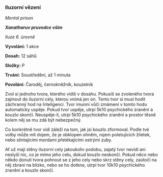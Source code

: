 ### Iluzorní vězení

*Mental prison*

***Xanatharuv pruvodce vším***

 *Iluze 6. úrovně* 
 

**Vyvolání:** 1 akce

**Dosah:** 12 sáhů

**Složky:** P

**Trvání:** Soustředění, až 1 minuta

**Povolání:** Čaroděj, černokněžník, kouzelník
 
Zvol si jednoho tvora, kterého vidíš v dosahu. Pokusíš se zvoleného tvora zajmout do iluzorní cely, kterou vnímá jen on. Tento tvor si musí hodit záchranný hod na Inteligenci. Tvor imunní vůči zmámení v tomto hodu automaticky uspěje. Pokud tvor uspěje, utrpí 5k10 psychického zranění a kouzlo skončí. Neuspěje-li, utrpí 5k10 psychického zranění a prostor těsně kolem něj se mu zdá být nebezpečný.

Co konkrétně tvor vidí záleží na tom, jak jsi kouzlo zformoval. Podle tvé volby může mít dojem, že je obklopen ohněm, rojem poletujících žiletek, nebo slintajícími mordami přetékajícími ostrými zuby.

Ať už mají stěny iluzorní cely jakoukoliv podobu, zajatý tvor nevidí ani neslyší nic, co je mimo jeho celu, dokud kouzlo neskončí. Pokud něco nebo někdo donutí tvora pohnout se z jeho cely nebo skrz stěny cely, zaútočí na něj zbraní na blízko, nebo se ho dotkne, utrpí tvor 10k10 psychického zranění a kouzlo skončí.